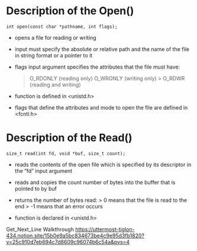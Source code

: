 # Description of the Open()

    int open(const char *pathname, int flags);

- opens a file for reading or writing
- input must specify the absolute or relative path and the name of the file
  in string format or a pointer to it
- flags input argument specifies the attributes that the file must have: 
    > O_RDONLY (reading only)
    > O_WRONLY (writing only)
		> O_RDWR (reading and writing)

- function is defined in <unistd.h>
- flags that define the attributes and mode to open the file are defined in <fcntl.h>

# Description of the Read()

    size_t read(int fd, void *buf, size_t count);

- reads the contents of the open file which is specified by its descriptor in the “fd”
  input argument
- reads and copies the count number of bytes into the buffer that is pointed to by buf
- returns the number of bytes read:
		> 0 means that the file is read to the end
		> -1 means that an error occurs
  
- function is declared in <unistd.h>

Get_Next_Line Walkthrough
https://uttermost-tiglon-434.notion.site/15b0e9a5bc834673be4c9e95d3fb1820?v=25c910d7eb694c7d8609c96074b6c54a&pvs=4
